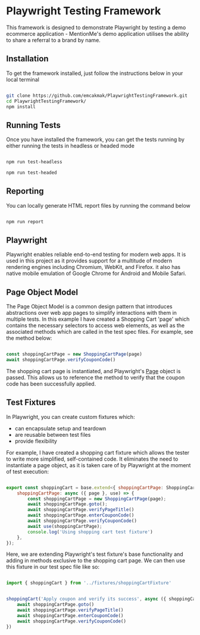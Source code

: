 # Playwright Testing Framework
This framework is designed to demonstrate Playwright by testing a demo ecommerce application - MentionMe's demo application utilises the ability to share a referral to a brand by name. 

## Installation
To get the framework installed, just follow the instructions below in your local terminal

```sh

git clone https://github.com/emcakmak/PlaywrightTestingFramework.git
cd PlaywrightTestingFramework/
npm install 

```


## Running Tests
Once you have installed the framework, you can get the tests running by either running the tests in headless or headed mode

```sh

npm run test-headless

npm run test-headed

```


## Reporting
You can locally generate HTML report files by running the command below

```sh

npm run report

```

## Playwright
Playwright enables reliable end-to-end testing for modern web apps. It is used in this project as it provides support for a multitude of modern rendering engines including Chromium, WebKit, and Firefox. it also has native mobile emulation of Google Chrome for Android and Mobile Safari. 

## Page Object Model
The Page Object Model is a common design pattern that introduces abstractions over web app pages to simplify interactions with them in multiple tests. In this example I have created a Shopping Cart 'page' which contains the necessary selectors to access web elements, as well as the associated methods which are called in the test spec files. For example, see the method below:

```js

const shoppingCartPage = new ShoppingCartPage(page)
await shoppingCartPage.verifyCouponCode()

```

The shopping cart page is instantiated, and Playwright's [Page](https://playwright.dev/docs/test-pom) object is passed. This allows us to reference the method to verify that the coupon code has been successfully applied.


## Test Fixtures
In Playwright, you can create custom fixtures which:
- can encapsulate setup and teardown
- are reusable between test files
- provide flexibility

For example, I have created a shopping cart fixture which allows the tester to write more simplified, self-contained code. It eliminates the need to instantiate a page object, as it is taken care of by Playwright at the moment of test execution:

```js

export const shoppingCart = base.extend<{ shoppingCartPage: ShoppingCartPage }>({
    shoppingCartPage: async ({ page }, use) => {
        const shoppingCartPage = new ShoppingCartPage(page);
        await shoppingCartPage.goto();
        await shoppingCartPage.verifyPageTitle()
        await shoppingCartPage.enterCouponCode()
        await shoppingCartPage.verifyCouponCode()
        await use(shoppingCartPage);
        console.log('Using shopping cart test fixture')
    },
});

```

Here, we are extending Playwright's test fixture's base functionality and adding in methods exclusive to the shopping cart page. We can then use this fixture in our test spec file like so:

```js

import { shoppingCart } from '../fixtures/shoppingCartFixture'


shoppingCart('Apply coupon and verify its success', async ({ shoppingCartPage }) => {
    await shoppingCartPage.goto()
    await shoppingCartPage.verifyPageTitle()
    await shoppingCartPage.enterCouponCode()
    await shoppingCartPage.verifyCouponCode()
})

```